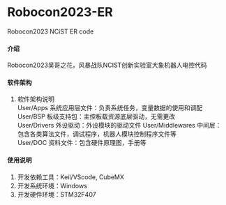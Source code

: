 # Robocon2023-ER
Robocon2023 NCiST ER code
#### 介绍
Robocon2023吴哥之花，风暴战队NCIST创新实验室大象机器人电控代码

#### 软件架构
1. 软件架构说明  
  User/Apps    系统应用层文件：负责系统任务，变量数据的使用和调配  
  User/BSP    板级支持包：主控板载资源底层驱动，无需更改  
  User/Drivers  外设驱动：外设模块的驱动文件
  User/Middlewares  中间层：包含各类算法文件，调试程序，机器人模块控制程序文件等  
  User/DOC  资料文件：包含硬件原理图，手册等  

#### 使用说明
1. 开发依赖工具：Keil/VScode, CubeMX
2. 开发系统环境：Windows
3. 开发硬件环境：STM32F407
